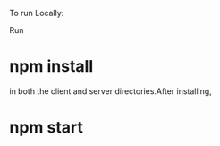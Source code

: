 To run Locally:

Run 
# npm install 
in both the client and server directories.After installing, 
# npm start
